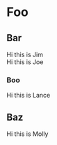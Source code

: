 # Foo  
## Bar  
Hi this is Jim  
Hi this is Joe  
### Boo   
Hi this is Lance    
## Baz  
Hi this is Molly  